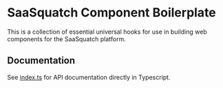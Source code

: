 # SaaSquatch Component Boilerplate

This is a collection of essential universal hooks for use in building web components for the SaaSquatch platform.

## Documentation

See [index.ts](src/index.ts) for API documentation directly in Typescript.
